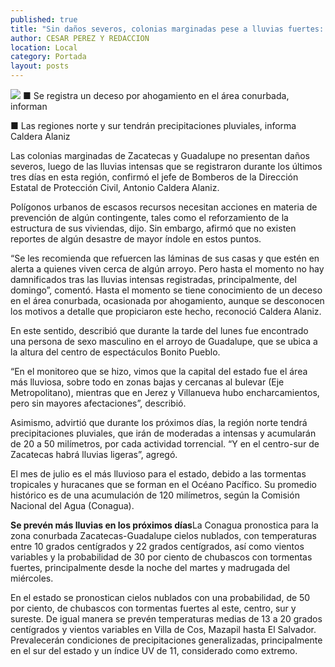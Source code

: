 ```yaml
---
published: true
title: "Sin daños severos, colonias marginadas pese a lluvias fuertes: Protección Civil"
author: CESAR PEREZ Y REDACCION
location: Local
category: Portada
layout: posts
---
```


![](http://i.imgur.com/ZnZP68Gm.jpg)
■ Se registra un deceso por ahogamiento en el área conurbada, informan
 
■ Las regiones norte y sur tendrán precipitaciones pluviales, informa Caldera Alaniz
 
Las colonias marginadas de Zacatecas y Guadalupe no presentan daños severos, luego de las lluvias intensas que se registraron durante los últimos tres días en esta región, confirmó el jefe de Bomberos de la Dirección Estatal de Protección Civil, Antonio Caldera Alaniz.
 
Polígonos urbanos de escasos recursos necesitan acciones en materia de prevención de algún contingente, tales como el reforzamiento de la estructura de sus viviendas, dijo. Sin embargo, afirmó que no existen reportes de algún desastre de mayor índole
en estos puntos.
 
“Se les recomienda que refuercen las láminas de sus casas y que estén en alerta a quienes viven cerca de algún arroyo. Pero hasta el momento no hay damnificados tras las lluvias intensas registradas, principalmente, del domingo”, comentó.
Hasta el momento se tiene conocimiento de un deceso en el área conurbada, ocasionada por ahogamiento, aunque se desconocen los motivos a detalle que propiciaron este hecho, reconoció Caldera Alaniz.
 
En este sentido, describió que durante la tarde del lunes fue encontrado una persona de sexo masculino en el arroyo de Guadalupe, que se ubica a la altura del centro de espectáculos Bonito Pueblo.
 
“En el monitoreo que se hizo, vimos que la capital del estado fue el área más lluviosa, sobre todo en zonas bajas y cercanas al bulevar (Eje Metropolitano), mientras que en Jerez y Villanueva hubo encharcamientos, pero sin mayores afectaciones”, describió.
 
Asimismo, advirtió que durante los próximos días, la región norte tendrá precipitaciones pluviales, que irán de moderadas a intensas y acumularán de 20 a 50 milímetros, por cada actividad torrencial. “Y en el centro-sur de Zacatecas habrá lluvias ligeras”, agregó.
 
El mes de julio es el más lluvioso para el estado, debido a las tormentas tropicales y huracanes que se forman en el Océano Pacífico. Su promedio histórico es de una acumulación de 120 milímetros, según la Comisión Nacional del Agua (Conagua).
 
**Se prevén más lluvias en los próximos días**La Conagua pronostica para la zona conurbada Zacatecas-Guadalupe cielos nublados, con temperaturas entre 10 grados centígrados y 22 grados centígrados, así como vientos variables  y la probabilidad de 30 por ciento de chubascos con tormentas fuertes, principalmente desde la noche del martes y madrugada del miércoles. 
 
En el estado se pronostican cielos nublados con una probabilidad, de 50 por ciento, de chubascos con tormentas fuertes al este, centro, sur y sureste.  De igual manera se prevén  temperaturas medias de 13 a 20 grados centígrados y vientos variables en Villa de Cos, Mazapil hasta El Salvador. Prevalecerán condiciones de precipitaciones generalizadas, principalmente en el sur del estado y un índice UV  de 11, considerado como extremo.
 
